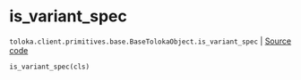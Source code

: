# is_variant_spec
`toloka.client.primitives.base.BaseTolokaObject.is_variant_spec` | [Source code](https://github.com/Toloka/toloka-kit/blob/v1.0.1/src/client/primitives/base.py#L211)

```python
is_variant_spec(cls)
```

